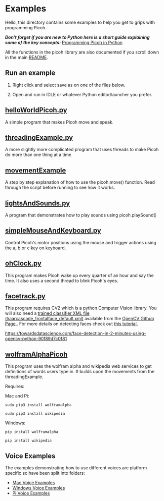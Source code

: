 # Examples

Hello, this directory contains some examples to help you get to grips with programming Picoh. 

***Don't forget if you are new to Python here is a short guide explaining some of the key concepts:*** [Programming Picoh in Python](https://docs.google.com/document/d/e/2PACX-1vTM9FmTBpGGJ4Ddvutpv3kxXkS0oyT4U9JPBV95UXdSJU10TD5JC1XWTf2cRGjHWApHOrTC6JLizD64/pub)

All the functions in the picoh library are also documented if you scroll down in the main [README](https://github.com/ohbot/picoh-python/blob/master/README.md).

Run an example
-

1) Right click and select save as on one of the files below.

2) Open and run in IDLE or whatever Python editor/launcher you prefer. 

[helloWorldPicoh.py](https://raw.githubusercontent.com/ohbot/picoh-python/master/examples/helloWorldPicoh.py)
-
A simple program that makes Picoh move and speak. 

 [threadingExample.py](https://raw.githubusercontent.com/ohbot/picoh-python/master/examples/threadingExample.py)
-
A more slightly more complicated program that uses threads to make Picoh do more than one thing at a time. 

[movementExample](https://raw.githubusercontent.com/ohbot/picoh-python/master/examples/movementExample.py)
-
A step by step explanation of how to use the picoh.move() function. Read through the script before running to see how it works. 

 [lightsAndSounds.py](https://raw.githubusercontent.com/ohbot/picoh-python/master/examples/lightsAndSounds.py)
-
A program that demonstrates how to play sounds using picoh.playSound()

[simpleMouseAndKeyboard.py](https://raw.githubusercontent.com/ohbot/picoh-python/master/examples/simpleMouseAndKeyboard.py)
-
Control Picoh's motor positions using the mouse and trigger actions using the a, b or c key on keyboard. 

 [ohClock.py](https://raw.githubusercontent.com/ohbot/picoh-python/master/examples/ohClock.py)
-
This program makes Picoh wake up every quarter of an hour and say the time. It also uses a second thread to blink Picoh's eyes. 

 [facetrack.py](https://raw.githubusercontent.com/ohbot/picoh-python/master/examples/facetrack.py)
-
This program requires CV2 which is a python Computer Vision library. You will also need a [trained classifier XML file (haarcascade_frontalface_default.xml)](https://raw.githubusercontent.com/opencv/opencv/master/data/haarcascades/haarcascade_frontalface_default.xml) available from the [OpenCV Github Page.](https://github.com/opencv/opencv). For more details on detecting faces check out [this tutorial.](https://towardsdatascience.com/face-detection-in-2-minutes-using-opencv-python-90f89d7c0f81)

https://towardsdatascience.com/face-detection-in-2-minutes-using-opencv-python-90f89d7c0f81

 [wolframAlphaPicoh](https://raw.githubusercontent.com/ohbot/picoh-python/master/examples/wolframAlphaPicoh.py)
-
This program uses the wolfram alpha and wikipedia web services to get definitions of words users type in. It builds upon the movements from the threadingExample. 

Requires:

Mac and Pi:

```sudo pip3 install wolframalpha```  

```sudo pip3 install wikipedia``` 

Windows:

```pip install wolframalpha```  

```pip install wikipedia``` 

Voice Examples
-
The examples demonstrating how to use different voices are platform specific so have been split into folders:

* [Mac Voice Examples](https://github.com/ohbot/picoh-python/tree/master/examples/Mac)
* [Windows Voice Examples](https://github.com/ohbot/picoh-python/tree/master/examples/Windows)
* [Pi Voice Examples](https://github.com/ohbot/picoh-python/tree/master/examples/Pi)

